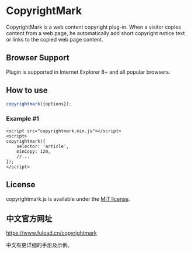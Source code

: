 # CopyrightMark

CopyrightMark is a web content copyright plug-in. When a visitor copies content from a web page, he automatically add short copyright notice text or links to the copied web page content.

## Browser Support 

Plugin is supported in Internet Explorer 8+ and all popular browsers.

## How to use

```javascript
copyrightmark({options});
```

### Example #1

```
<script src="copyrightmark.min.js"></script>
<script>
copyrightmark({
    selector: 'article',
    minCopy: 120,
    //...
});
</script>
```

## License

copyrightmark.js is available under the [MIT license].

[MIT License]:http://opensource.org/licenses/MIT


## 中文官方网址

https://www.fuload.cn/copyrightmark

中文有更详细的手册及示例。
